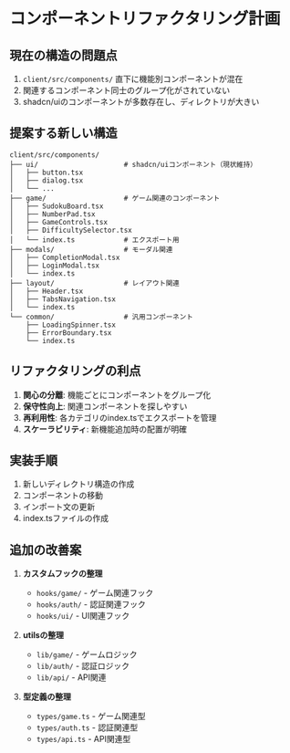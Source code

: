 # コンポーネントリファクタリング計画

## 現在の構造の問題点
1. `client/src/components/` 直下に機能別コンポーネントが混在
2. 関連するコンポーネント同士のグループ化がされていない
3. shadcn/uiのコンポーネントが多数存在し、ディレクトリが大きい

## 提案する新しい構造

```
client/src/components/
├── ui/                     # shadcn/uiコンポーネント（現状維持）
│   ├── button.tsx
│   ├── dialog.tsx
│   └── ...
├── game/                   # ゲーム関連のコンポーネント
│   ├── SudokuBoard.tsx
│   ├── NumberPad.tsx
│   ├── GameControls.tsx
│   ├── DifficultySelector.tsx
│   └── index.ts            # エクスポート用
├── modals/                 # モーダル関連
│   ├── CompletionModal.tsx
│   ├── LoginModal.tsx
│   └── index.ts
├── layout/                 # レイアウト関連
│   ├── Header.tsx
│   ├── TabsNavigation.tsx
│   └── index.ts
└── common/                 # 汎用コンポーネント
    ├── LoadingSpinner.tsx
    ├── ErrorBoundary.tsx
    └── index.ts
```

## リファクタリングの利点
1. **関心の分離**: 機能ごとにコンポーネントをグループ化
2. **保守性向上**: 関連コンポーネントを探しやすい
3. **再利用性**: 各カテゴリのindex.tsでエクスポートを管理
4. **スケーラビリティ**: 新機能追加時の配置が明確

## 実装手順
1. 新しいディレクトリ構造の作成
2. コンポーネントの移動
3. インポート文の更新
4. index.tsファイルの作成

## 追加の改善案
1. **カスタムフックの整理**
   - `hooks/game/` - ゲーム関連フック
   - `hooks/auth/` - 認証関連フック
   - `hooks/ui/` - UI関連フック

2. **utilsの整理**
   - `lib/game/` - ゲームロジック
   - `lib/auth/` - 認証ロジック
   - `lib/api/` - API関連

3. **型定義の整理**
   - `types/game.ts` - ゲーム関連型
   - `types/auth.ts` - 認証関連型
   - `types/api.ts` - API関連型